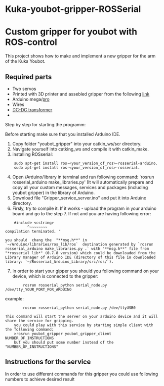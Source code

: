# Kuka-youbot-gripper-ROSSerial

Custom gripper for youbot with ROS-control 
========================

This project shows how to make and implement a new gripper for the arm of the Kuka Youbot.

Required parts
-------------------------
-   Two servos 
-   Printed with 3D printer and assebled gripper from the following [link](https://www.thingiverse.com/thing:4764063)
-   Arduino mega/[pro](https://www.amazon.de/ARCELI-Arduino-Mega-ATmega2560-CH340G-Elektronik/dp/B07MQ1J9MR/ref=sr_1_13?dchild=1&keywords=arduino+pro&qid=1613692717&sr=8-13) 
-   Wires
-   [DC-DC transformer](https://www.amazon.de/LAOMAO-Wandler-einstellbar-Spannungswandler-Converter/dp/B00HV4EPG8/ref=asc_df_B00HV4EPG8/?tag=googshopde-21&linkCode=df0&hvadid=231941675984&hvpos=&hvnetw=g&hvrand=3852759402861473550&hvpone=&hvptwo=&hvqmt=&hvdev=c&hvdvcmdl=&hvlocint=&hvlocphy=9068552&hvtargid=pla-420005320986&psc=1&th=1&psc=1)
-   


Step by step for starting the programm:

Before starting make sure that you installed Arduino IDE.

1. Copy folder "youbot_gripper" into your catkin_ws/scr directory.
2. Navigate yourself into catking_ws and compile it with catkin_make.
3. installing ROSserial:
 ```
     sudo apt-get install ros-<your_version_of_ros>-rosserial-arduino.
     sudo apt-get install ros-<your_version_of_ros>-rosserial.
 ```
4. Open <your Arduino directory>/Arduino/library in terminal and run following command:
    'rosrun rosserial_arduino make_libraries.py'  (It will automatically prepare and copy all your custom messages, services and packages (including youbot gripper) in the library of Arduino.
5. Download file "Gripper_service_server.ino" and put it into Arduino directory.
6. Firsly, try to compile it. If it works - upload the program in your arduino board and go to the step 7. If not and you are having following error:
```
    #include <cstring>
          ^~~~~~~~~
compilation terminated. ' 
```
    you should  chang the  "**msg.h**" in `~/Arduino/libraries/ros_lib/ros`  destination generated by `rosrun rosserial_arduino make_libraries.py .` with "**msg.h**" file from "*rosserial lib*" (0.7.8 version) which could be downloaded from the Library manager of Arduino IDE (directory of this file in downloaded library: `~/Rosserial_Arduino_Library/src/ros/`).  

   
7. In order to start your gipper you should you following command on your device, which is connected to the gripper:
```
        rosrun rosserial_python serial_node.py /dev/tty_YOUR_PORT_FOR_ARDUINO 
```
example:  
```
        rosrun rosserial_python serial_node.py /dev/ttyUSB0
```
    This command will start the server on your arduino device and it will share the service for gripping.
        you could play with this service by starting simple client with the following command:
        >rosrun youbot_gripper youbot_gripper_client NUMBER_OF_INSTRUCTIONS 
        but you should put some number instead of the "NUMBER_OF_INSTRUCTIONS"
        
                                 
Instructions for the service
-------------------------
In order to use different commands for this gripper you could use following numbers to achieve desired result
>
